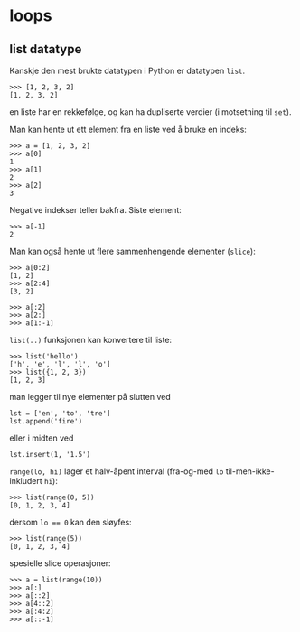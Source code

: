 # loops

## list datatype

Kanskje den mest brukte datatypen i Python er datatypen `list`.

    >>> [1, 2, 3, 2]
    [1, 2, 3, 2]

en liste har en rekkefølge, og kan ha dupliserte verdier 
(i motsetning til `set`).

Man kan hente ut ett element fra en liste ved å bruke en indeks:

    >>> a = [1, 2, 3, 2]  
    >>> a[0]
    1
    >>> a[1]
    2
    >>> a[2]
    3
    
Negative indekser teller bakfra. Siste element:

    >>> a[-1]
    2
    
Man kan også hente ut flere sammenhengende elementer (`slice`):

    >>> a[0:2]
    [1, 2]
    >>> a[2:4]
    [3, 2]
    
    >>> a[:2]
    >>> a[2:]
    >>> a[1:-1]

`list(..)` funksjonen kan konvertere til liste:

    >>> list('hello')
    ['h', 'e', 'l', 'l', 'o']
    >>> list({1, 2, 3})
    [1, 2, 3]
    
man legger til nye elementer på slutten ved

    lst = ['en', 'to', 'tre']
    lst.append('fire')

eller i midten ved 

    lst.insert(1, '1.5')


`range(lo, hi)` lager et halv-åpent interval (fra-og-med `lo` til-men-ikke-inkludert `hi`):

    >>> list(range(0, 5))
    [0, 1, 2, 3, 4]
    
dersom `lo == 0` kan den sløyfes:

    >>> list(range(5))
    [0, 1, 2, 3, 4]    

spesielle slice operasjoner:

    >>> a = list(range(10))
    >>> a[:]
    >>> a[::2]
    >>> a[4::2]
    >>> a[:4:2]
    >>> a[::-1]

